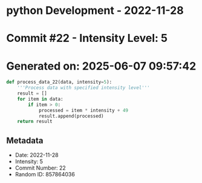 ﻿# python Development - 2022-11-28
# Commit #22 - Intensity Level: 5
# Generated on: 2025-06-07 09:57:42
```python
def process_data_22(data, intensity=5):
    '''Process data with specified intensity level'''
    result = []
    for item in data:
        if item > 0:
            processed = item * intensity + 49
            result.append(processed)
    return result
```
## Metadata
- Date: 2022-11-28
- Intensity: 5
- Commit Number: 22
- Random ID: 857864036
